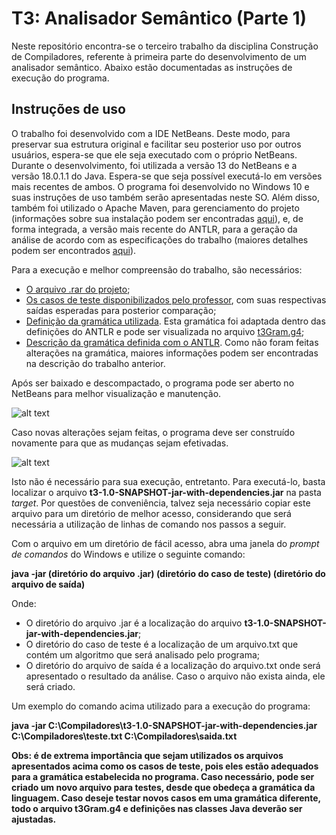 # T3: Analisador Semântico (Parte 1)

Neste repositório encontra-se o terceiro trabalho da disciplina Construção de Compiladores, referente à primeira parte do desenvolvimento de um analisador semântico. Abaixo estão documentadas as instruções de execução do programa.

## Instruções de uso

O trabalho foi desenvolvido com a IDE NetBeans. Deste modo, para preservar sua estrutura original e facilitar seu posterior uso por outros usuários, espera-se que ele seja executado com o próprio NetBeans. Durante o desenvolvimento, foi utilizada a versão 13 do NetBeans e a versão 18.0.1.1 do Java. Espera-se que seja possível executá-lo em versões mais recentes de ambos. O programa foi desenvolvido no Windows 10 e suas instruções de uso também serão apresentadas neste SO. Além disso, também foi utilizado o Apache Maven, para gerenciamento do projeto (informações sobre sua instalação podem ser encontradas [aqui](https://www.devmedia.com.br/introducao-ao-maven/25128#2)), e, de forma integrada, a versão mais recente do ANTLR, para a geração da análise de acordo com as especificações do trabalho (maiores detalhes podem ser encontrados [aqui](https://www.antlr.org/)).

Para a execução e melhor compreensão do trabalho, são necessários:
- [O arquivo .rar do projeto](https://drive.google.com/file/d/1j_XNvRW7pPzo5fPz3hW8K-tbLwTsIF27/view?usp=sharing);
- [Os casos de teste disponibilizados pelo professor](https://drive.google.com/file/d/1Q2J-eIzQ199C4dzpZikBTZvXfYw5YIXv/view?usp=sharing), com suas respectivas saídas esperadas para posterior comparação;
- [Definição da gramática utilizada](https://drive.google.com/file/d/1Cv9m52E5r72jb3sLI04Jyqc29Cykn5RQ/view?usp=sharing). Esta gramática foi adaptada dentro das definições do ANTLR e pode ser visualizada no arquivo [t3Gram.g4](https://github.com/GuilhermeSGodoy/Construcao-Compiladores/blob/main/T3/src/main/antlr4/br/ufscar/dc/compiladores/t3/t3Gram.g4);
- [Descrição da gramática definida com o ANTLR](https://github.com/GuilhermeSGodoy/Construcao-Compiladores/blob/main/T2/README.md). Como não foram feitas alterações na gramática, maiores informações podem ser encontradas na descrição do trabalho anterior.

Após ser baixado e descompactado, o programa pode ser aberto no NetBeans para melhor visualização e manutenção.

![alt text](https://github.com/GuilhermeSGodoy/Construcao-Compiladores/blob/main/T1/doc-images/1.png)

Caso novas alterações sejam feitas, o programa deve ser construído novamente para que as mudanças sejam efetivadas.

![alt text](https://github.com/GuilhermeSGodoy/Construcao-Compiladores/blob/main/T1/doc-images/2.png)

Isto não é necessário para sua execução, entretanto. Para executá-lo, basta localizar o arquivo **t3-1.0-SNAPSHOT-jar-with-dependencies.jar** na pasta _target_. Por questões de conveniência, talvez seja necessário copiar este arquivo para um diretório de melhor acesso, considerando que será necessária a utilização de linhas de comando nos passos a seguir.

Com o arquivo em um diretório de fácil acesso, abra uma janela do _prompt de comandos_ do Windows e utilize o seguinte comando:

**java -jar (diretório do arquivo .jar) (diretório do caso de teste) (diretório do arquivo de saída)**

Onde:
- O diretório do arquivo .jar é a localização do arquivo **t3-1.0-SNAPSHOT-jar-with-dependencies.jar**;
- O diretório do caso de teste é a localização de um arquivo.txt que contém um algoritmo que será analisado pelo programa;
- O diretório do arquivo de saída é a localização do arquivo.txt onde será apresentado o resultado da análise. Caso o arquivo não exista ainda, ele será criado.

Um exemplo do comando acima utilizado para a execução do programa:

**java -jar C:\Compiladores\t3-1.0-SNAPSHOT-jar-with-dependencies.jar C:\Compiladores\teste.txt C:\Compiladores\saida.txt**

**Obs: é de extrema importância que sejam utilizados os arquivos apresentados acima como os casos de teste, pois eles estão adequados para a gramática estabelecida no programa. Caso necessário, pode ser criado um novo arquivo para testes, desde que obedeça a gramática da linguagem. Caso deseje testar novos casos em uma gramática diferente, todo o arquivo t3Gram.g4 e definições nas classes Java deverão ser ajustadas.**
